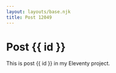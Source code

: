 ```yaml
---
layout: layouts/base.njk
title: Post 12049
---
```


# Post {{ id }}

This is post {{ id }} in my Eleventy project.
